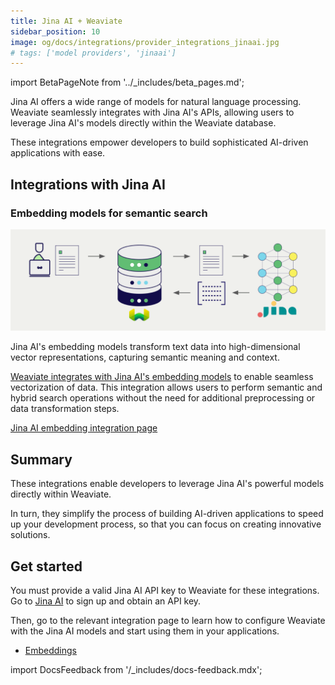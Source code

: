 ```yaml
---
title: Jina AI + Weaviate
sidebar_position: 10
image: og/docs/integrations/provider_integrations_jinaai.jpg
# tags: ['model providers', 'jinaai']
---
```


import BetaPageNote from '../_includes/beta_pages.md';

<BetaPageNote />

Jina AI offers a wide range of models for natural language processing. Weaviate seamlessly integrates with Jina AI's APIs, allowing users to leverage Jina AI's models directly within the Weaviate database.

These integrations empower developers to build sophisticated AI-driven applications with ease.

## Integrations with Jina AI

### Embedding models for semantic search

![Embedding integration illustration](../_includes/integration_jinaai_embedding.png)

Jina AI's embedding models transform text data into high-dimensional vector representations, capturing semantic meaning and context.

[Weaviate integrates with Jina AI's embedding models](./embeddings.md) to enable seamless vectorization of data. This integration allows users to perform semantic and hybrid search operations without the need for additional preprocessing or data transformation steps.

[Jina AI embedding integration page](./embeddings.md)

## Summary

These integrations enable developers to leverage Jina AI's powerful models directly within Weaviate.

In turn, they simplify the process of building AI-driven applications to speed up your development process, so that you can focus on creating innovative solutions.

## Get started

You must provide a valid Jina AI API key to Weaviate for these integrations. Go to [Jina AI](https://jina.ai/embeddings/) to sign up and obtain an API key.

Then, go to the relevant integration page to learn how to configure Weaviate with the Jina AI models and start using them in your applications.

- [Embeddings](./embeddings.md)

import DocsFeedback from '/_includes/docs-feedback.mdx';

<DocsFeedback/>
